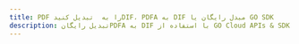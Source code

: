 ---title: PDF را به  تبدیل کنیدDIF، PDFA به DIF مبدل رایگان یا GO SDKdescription: تبدیل رایگانPDFA به DIF با استفاده از GO Cloud APIs & SDK همچنین اسناد PDF را در Cloud ایجاد، ویرایش و رندر کنید.---